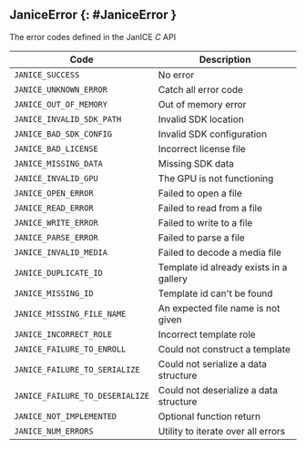 ## JaniceError {: #JaniceError }

The error codes defined in the JanICE *C* API

Code | Description
--- | ---
<code>JANICE_SUCCESS</code>                | No error
<code>JANICE_UNKNOWN_ERROR</code>          | Catch all error code
<code>JANICE_OUT_OF_MEMORY</code>          | Out of memory error
<code>JANICE_INVALID_SDK_PATH</code>       | Invalid SDK location
<code>JANICE_BAD_SDK_CONFIG</code>         | Invalid SDK configuration
<code>JANICE_BAD_LICENSE</code>            | Incorrect license file
<code>JANICE_MISSING_DATA</code>           | Missing SDK data
<code>JANICE_INVALID_GPU</code>            | The GPU is not functioning
<code>JANICE_OPEN_ERROR</code>             | Failed to open a file
<code>JANICE_READ_ERROR</code>             | Failed to read from a file
<code>JANICE_WRITE_ERROR</code>            | Failed to write to a file
<code>JANICE_PARSE_ERROR</code>            | Failed to parse a file
<code>JANICE_INVALID_MEDIA</code>          | Failed to decode a media file
<code>JANICE_DUPLICATE_ID</code>           | Template id already exists in a gallery
<code>JANICE_MISSING_ID</code>             | Template id can't be found
<code>JANICE_MISSING_FILE_NAME</code>      | An expected file name is not given
<code>JANICE_INCORRECT_ROLE</code>         | Incorrect template role
<code>JANICE_FAILURE_TO_ENROLL</code>      | Could not construct a template
<code>JANICE_FAILURE_TO_SERIALIZE</code>   | Could not serialize a data structure
<code>JANICE_FAILURE_TO_DESERIALIZE</code> | Could not deserialize a data structure
<code>JANICE_NOT_IMPLEMENTED</code>        | Optional function return
<code>JANICE_NUM_ERRORS</code>             | Utility to iterate over all errors
